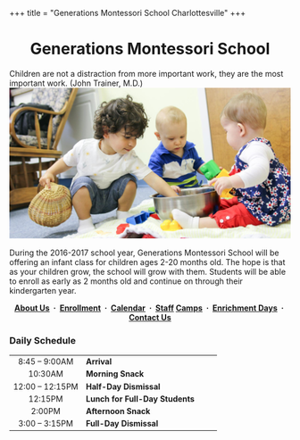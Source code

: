 +++
title = "Generations Montessori School Charlottesville"
+++

# <center>Generations Montessori School</center>

   <div class="imagetext"> 
   <span class="picturequote">Children are not a distraction from more important work, they are the most important work. <span class="sidequotee">(John&nbsp;Trainer,&nbsp;M.D.)</span>
   </div>
   <img class="mainpic" src="/images/IMG_8617-2.jpg">

During the 2016-2017 school year, Generations Montessori School will be
offering an infant class for children ages 2-20 months old. The hope is
that as your children grow, the school will grow with them. Students
will be able to enroll as early as 2 months old and continue on through
their kindergarten year.

<center><b>
   <a class="menulink" href="/about">About Us</a> &nbsp;&middot;&nbsp;
   <A class="menulink" href="/enrollment">Enrollment</a> &nbsp;&middot;&nbsp;
   <A class="menulink" href="/calendar">Calendar</a> &nbsp;&middot;&nbsp;
   <a class="menulink" href="/staff">Staff</a>  
   <a class="menulink" href="/camps">Camps</a> &nbsp;&middot;&nbsp; 
   <a class="menulink" href="/enrichment">Enrichment Days</a> &nbsp;&middot;&nbsp;
   <a class="menulink" href="/contact">Contact Us</a>
</b></center>

### Daily Schedule 
    
<table class="schedule">
<tr>
<td width="35%" align="center">8:45 – 9:00AM</td><td width="65%"><b>Arrival</b></td></tr>
<tr><td align="center">10:30AM</td><td><b>Morning Snack</b></td></tr>
<tr><td align="center">12:00 &ndash; 12:15PM</td><td><b>Half-Day Dismissal</b></td></tr>
<tr><td align="center">12:15PM</td><td><b>Lunch for Full-Day Students</b></td></tr>
<tr><td align="center">2:00PM</td><td><b>Afternoon Snack</b></td></tr>
<tr><td align="center">3:00 &ndash; 3:15PM</td><td><b>Full-Day Dismissal</b></td></tr>
</table>


